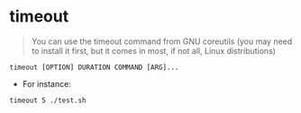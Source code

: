 # timeout

> You can use the timeout command from GNU coreutils (you may need to install it first, but it comes in most, if not all, Linux distributions)

`timeout [OPTION] DURATION COMMAND [ARG]...`

- For instance:

`timeout 5 ./test.sh`
